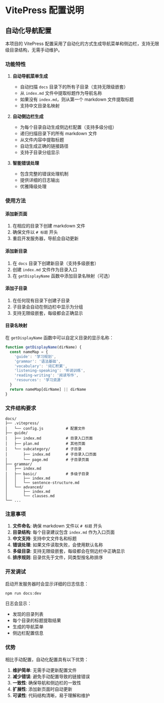 # VitePress 配置说明

## 自动化导航配置

本项目的 VitePress 配置采用了自动化的方式生成导航菜单和侧边栏，支持无限级目录结构，无需手动维护。

### 功能特性

1. **自动导航菜单生成**
   - 自动扫描 `docs` 目录下的所有子目录（支持无限级嵌套）
   - 从 `index.md` 文件中提取标题作为导航名称
   - 如果没有 `index.md`，则从第一个 markdown 文件提取标题
   - 支持中文目录名映射

2. **自动侧边栏生成**
   - 为每个目录自动生成侧边栏配置（支持多级分组）
   - 递归扫描目录下的所有 markdown 文件
   - 从文件内容中提取标题
   - 自动生成正确的链接路径
   - 支持子目录分组显示

3. **智能错误处理**
   - 包含完整的错误处理机制
   - 提供详细的日志输出
   - 优雅降级处理

### 使用方法

#### 添加新页面

1. 在相应的目录下创建 markdown 文件
2. 确保文件以 `# 标题` 开头
3. 重启开发服务器，导航会自动更新

#### 添加新目录

1. 在 `docs` 目录下创建新目录（支持多级嵌套）
2. 创建 `index.md` 文件作为目录入口
3. 在 `getDisplayName` 函数中添加目录名映射（可选）

#### 添加子目录

1. 在任何现有目录下创建子目录
2. 子目录会自动在侧边栏中显示为分组
3. 支持无限级嵌套，每级都会正确显示

#### 目录名映射

在 `getDisplayName` 函数中可以自定义目录的显示名称：

```javascript
function getDisplayName(dirName) {
  const nameMap = {
    'guide': '学习规划',
    'grammar': '语法基础',
    'vocabulary': '词汇积累',
    'listening-speaking': '听说训练',
    'reading-writing': '阅读写作',
    'resources': '学习资源'
  }
  return nameMap[dirName] || dirName
}
```

### 文件结构要求

```
docs/
├── .vitepress/
│   └── config.js          # 配置文件
├── guide/
│   ├── index.md           # 目录入口页面
│   ├── plan.md            # 其他页面
│   └── subcategory/       # 子目录
│       ├── index.md       # 子目录入口页面
│       └── page.md        # 子目录页面
├── grammar/
│   ├── index.md
│   ├── basic/             # 多级子目录
│   │   ├── index.md
│   │   └── sentence-structure.md
│   └── advanced/
│       ├── index.md
│       └── clauses.md
└── ...
```

### 注意事项

1. **文件命名**: 确保 markdown 文件以 `# 标题` 开头
2. **目录结构**: 每个目录建议包含 `index.md` 作为入口页面
3. **中文支持**: 支持中文文件名和标题
4. **错误处理**: 如果文件读取失败，会使用默认名称
5. **多级目录**: 支持无限级嵌套，每级都会在侧边栏中正确显示
6. **排序规则**: 目录优先于文件，同类型按名称排序

### 开发调试

启动开发服务器时会显示详细的日志信息：

```bash
npm run docs:dev
```

日志会显示：
- 发现的目录列表
- 每个目录的标题提取结果
- 生成的导航菜单
- 侧边栏配置信息

### 优势

相比手动配置，自动化配置具有以下优势：

1. **维护简单**: 无需手动更新配置文件
2. **减少错误**: 避免手动配置导致的链接错误
3. **一致性**: 确保导航和侧边栏的一致性
4. **扩展性**: 添加新页面时自动更新
5. **可读性**: 代码结构清晰，易于理解和维护
